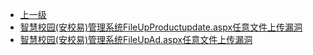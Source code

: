 * [上一级](docs/wy876_poc/)
* [智慧校园(安校易)管理系统FileUpProductupdate.aspx任意文件上传漏洞](docs/wy876_poc/%E6%99%BA%E6%85%A7%E6%A0%A1%E5%9B%AD%28%E5%AE%89%E6%A0%A1%E6%98%93%29%E7%AE%A1%E7%90%86%E7%B3%BB%E7%BB%9F/%E6%99%BA%E6%85%A7%E6%A0%A1%E5%9B%AD%28%E5%AE%89%E6%A0%A1%E6%98%93%29%E7%AE%A1%E7%90%86%E7%B3%BB%E7%BB%9FFileUpProductupdate.aspx%E4%BB%BB%E6%84%8F%E6%96%87%E4%BB%B6%E4%B8%8A%E4%BC%A0%E6%BC%8F%E6%B4%9E.md)
* [智慧校园(安校易)管理系统FileUpAd.aspx任意文件上传漏洞](docs/wy876_poc/%E6%99%BA%E6%85%A7%E6%A0%A1%E5%9B%AD%28%E5%AE%89%E6%A0%A1%E6%98%93%29%E7%AE%A1%E7%90%86%E7%B3%BB%E7%BB%9F/%E6%99%BA%E6%85%A7%E6%A0%A1%E5%9B%AD%28%E5%AE%89%E6%A0%A1%E6%98%93%29%E7%AE%A1%E7%90%86%E7%B3%BB%E7%BB%9FFileUpAd.aspx%E4%BB%BB%E6%84%8F%E6%96%87%E4%BB%B6%E4%B8%8A%E4%BC%A0%E6%BC%8F%E6%B4%9E.md)
